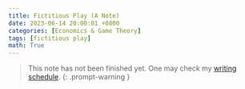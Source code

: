 ```yaml
---
title: Fictitious Play (A Note)
date: 2023-06-14 20:00:01 +0800
categories: [Economics & Game Theory]
tags: [fictitious play]
math: True
---
```


 > This note has not been finished yet. One may check my [writing schedule](https://yuelin301.github.io/posts/Schedule/).
{: .prompt-warning }


